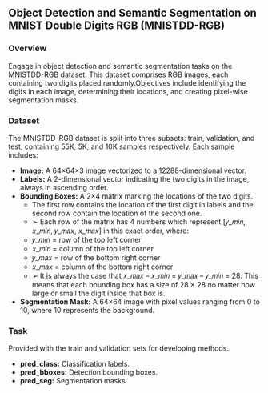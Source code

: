 ## Object Detection and Semantic Segmentation on MNIST Double Digits RGB (MNISTDD-RGB)



### Overview

Engage in object detection and semantic segmentation tasks on the MNISTDD-RGB dataset. This dataset comprises RGB images, each containing two digits placed randomly.Objectives include identifying the digits in each image, determining their locations, and creating pixel-wise segmentation masks.

### Dataset

The MNISTDD-RGB dataset is split into three subsets: train, validation, and test, containing 55K, 5K, and 10K samples respectively. Each sample includes:
- **Image:** A 64×64×3 image vectorized to a 12288-dimensional vector.
- **Labels:** A 2-dimensional vector indicating the two digits in the image, always in ascending order.
- **Bounding Boxes:** A 2×4 matrix marking the locations of the two digits.
  * The first row contains the location of the first digit in labels and the second row contain the location of the second one.
  * ➢ Each row of the matrix has 4 numbers which represent [𝑦_𝑚𝑖𝑛, 𝑥_𝑚𝑖𝑛, 𝑦_𝑚𝑎𝑥, 𝑥_𝑚𝑎𝑥] in this exact order, where:
  * 𝑦_𝑚𝑖n = row of the top left corner
  * 𝑥_𝑚𝑖𝑛 = column of the top left corner
  * 𝑦_𝑚𝑎𝑥 = row of the bottom right corner
  * 𝑥_𝑚𝑎𝑥 = column of the bottom right corner
  * ➢ It is always the case that 𝑥_𝑚𝑎𝑥 – 𝑥_𝑚𝑖𝑛 = 𝑦_𝑚𝑎𝑥 – 𝑦_𝑚𝑖𝑛 = 28. This means that each bounding box has a size of 
28 × 28 no matter how large or small the digit inside that box is.
- **Segmentation Mask:** A 64×64 image with pixel values ranging from 0 to 10, where 10 represents the background.

### Task

Provided with the train and validation sets for developing  methods.
- **pred_class:** Classification labels.
- **pred_bboxes:** Detection bounding boxes.
- **pred_seg:** Segmentation masks.
